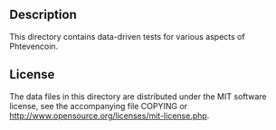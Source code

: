 Description
------------

This directory contains data-driven tests for various aspects of Phtevencoin.

License
--------

The data files in this directory are distributed under the MIT software
license, see the accompanying file COPYING or
http://www.opensource.org/licenses/mit-license.php.

